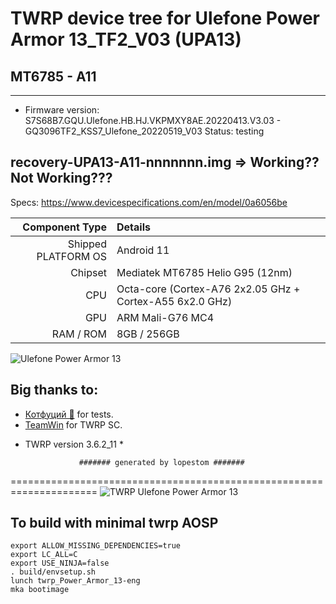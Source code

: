 # TWRP device tree for Ulefone Power Armor 13_TF2_V03 (UPA13)
## MT6785 - A11
---------------
- Firmware version: S7S68B7.GQU.Ulefone.HB.HJ.VKPMXY8AE.20220413.V3.03 - GQ3096TF2_KSS7_Ulefone_20220519_V03
Status: testing

recovery-UPA13-A11-nnnnnnn.img => Working?? Not Working???
------------------------------------




Specs: https://www.devicespecifications.com/en/model/0a6056be

Component Type | Details
-------:|:-------------------------
Shipped PLATFORM OS	 |  Android 11
Chipset	     |  Mediatek MT6785 Helio G95 (12nm)
CPU	         |  Octa-core (Cortex-A76 2x2.05 GHz + Cortex-A55 6x2.0 GHz)
GPU	         |  ARM Mali-G76 MC4
RAM / ROM	         |  8GB / 256GB


![Ulefone Power Armor 13](https://cdn-files.kimovil.com/default/0006/28/thumb_527428_default_big.jpeg)

## Big thanks to:
- [Котфуций 🐾](https://4pda.to/forum/index.php?showuser=2166242) for tests.
- [TeamWin](https://github.com/TeamWin) for TWRP SC.
* TWRP version 3.6.2_11 *

                  ####### generated by lopestom #######
===================================================================== 
![TWRP Ulefone Power Armor 13](https://tytry.jpg?raw=true)

## To build with minimal twrp AOSP
```
export ALLOW_MISSING_DEPENDENCIES=true
export LC_ALL=C
export USE_NINJA=false
. build/envsetup.sh
lunch twrp_Power_Armor_13-eng
mka bootimage
```

